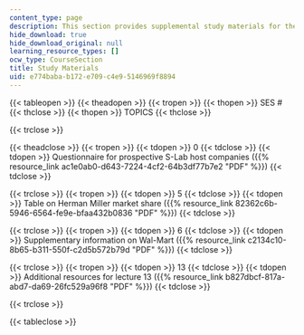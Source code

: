 ```yaml
---
content_type: page
description: This section provides supplemental study materials for the course.
hide_download: true
hide_download_original: null
learning_resource_types: []
ocw_type: CourseSection
title: Study Materials
uid: e774baba-b172-e709-c4e9-5146969f8894
---
```


{{< tableopen >}}
{{< theadopen >}}
{{< tropen >}}
{{< thopen >}}
SES #
{{< thclose >}}
{{< thopen >}}
TOPICS
{{< thclose >}}

{{< trclose >}}

{{< theadclose >}}
{{< tropen >}}
{{< tdopen >}}
0
{{< tdclose >}}
{{< tdopen >}}
Questionnaire for prospective S-Lab host companies ({{% resource_link ac1e0ab0-d643-7224-4cf2-64b3df77b7e2 "PDF" %}})
{{< tdclose >}}

{{< trclose >}}
{{< tropen >}}
{{< tdopen >}}
5
{{< tdclose >}}
{{< tdopen >}}
Table on Herman Miller market share ({{% resource_link 82362c6b-5946-6564-fe9e-bfaa432b0836 "PDF" %}})
{{< tdclose >}}

{{< trclose >}}
{{< tropen >}}
{{< tdopen >}}
6
{{< tdclose >}}
{{< tdopen >}}
Supplementary information on Wal-Mart ({{% resource_link c2134c10-8b65-b311-550f-c2d5b572b79d "PDF" %}})
{{< tdclose >}}

{{< trclose >}}
{{< tropen >}}
{{< tdopen >}}
13
{{< tdclose >}}
{{< tdopen >}}
Additional resources for lecture 13 ({{% resource_link b827dbcf-817a-abd7-da69-26fc529a96f8 "PDF" %}})
{{< tdclose >}}

{{< trclose >}}

{{< tableclose >}}